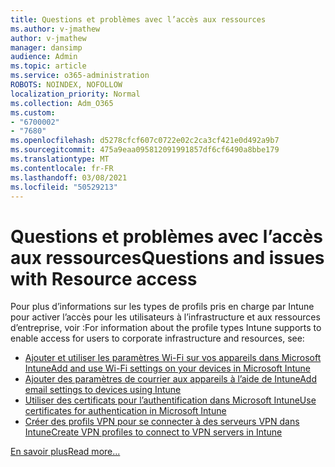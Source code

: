 ```yaml
---
title: Questions et problèmes avec l’accès aux ressources
ms.author: v-jmathew
author: v-jmathew
manager: dansimp
audience: Admin
ms.topic: article
ms.service: o365-administration
ROBOTS: NOINDEX, NOFOLLOW
localization_priority: Normal
ms.collection: Adm_O365
ms.custom:
- "6700002"
- "7680"
ms.openlocfilehash: d5278cfcf607c0722e02c2ca3cf421e0d492a9b7
ms.sourcegitcommit: 475a9eaa095812091991857df6cf6490a8bbe179
ms.translationtype: MT
ms.contentlocale: fr-FR
ms.lasthandoff: 03/08/2021
ms.locfileid: "50529213"
---
```

# <a name="questions-and-issues-with-resource-access"></a><span data-ttu-id="84523-102">Questions et problèmes avec l’accès aux ressources</span><span class="sxs-lookup"><span data-stu-id="84523-102">Questions and issues with Resource access</span></span>

<span data-ttu-id="84523-103">Pour plus d’informations sur les types de profils pris en charge par Intune pour activer l’accès pour les utilisateurs à l’infrastructure et aux ressources d’entreprise, voir :</span><span class="sxs-lookup"><span data-stu-id="84523-103">For information about the profile types Intune supports to enable access for users to corporate infrastructure and resources, see:</span></span>

- [<span data-ttu-id="84523-104">Ajouter et utiliser les paramètres Wi-Fi sur vos appareils dans Microsoft Intune</span><span class="sxs-lookup"><span data-stu-id="84523-104">Add and use Wi-Fi settings on your devices in Microsoft Intune</span></span>](https://docs.microsoft.com/mem/intune/configuration/wi-fi-settings-configure)
- [<span data-ttu-id="84523-105">Ajouter des paramètres de courrier aux appareils à l’aide de Intune</span><span class="sxs-lookup"><span data-stu-id="84523-105">Add email settings to devices using Intune</span></span>](https://docs.microsoft.com/mem/intune/configuration/email-settings-configure)
- [<span data-ttu-id="84523-106">Utiliser des certificats pour l’authentification dans Microsoft Intune</span><span class="sxs-lookup"><span data-stu-id="84523-106">Use certificates for authentication in Microsoft Intune</span></span>](https://docs.microsoft.com/mem/intune/protect/certificates-configure)
- [<span data-ttu-id="84523-107">Créer des profils VPN pour se connecter à des serveurs VPN dans Intune</span><span class="sxs-lookup"><span data-stu-id="84523-107">Create VPN profiles to connect to VPN servers in Intune</span></span>](https://docs.microsoft.com/mem/intune/configuration/vpn-settings-configure)

[<span data-ttu-id="84523-108">En savoir plus</span><span class="sxs-lookup"><span data-stu-id="84523-108">Read more...</span></span>](https://docs.microsoft.com/mem/intune/configuration/device-profile-troubleshoot)
